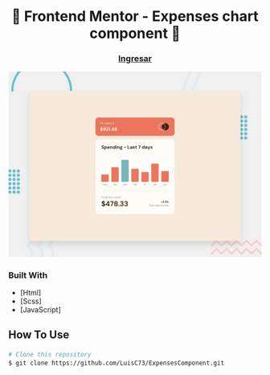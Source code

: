 
<h1 align="center">👋 Frontend Mentor - Expenses chart component 🚀</h1>


<div align="center">
  <h3>
    <a href="https://luisc73.github.io/ExpensesComponent/">
      Ingresar
    </a>
  </h3>
</div>

![Design preview for the Expenses chart component coding challenge](./src/design/desktop-preview.jpg)

### Built With

<!-- This section should list any major frameworks that you built your project using. Here are a few examples.-->

- [Html]
- [Scss]
- [JavaScript]


## How To Use

```bash
# Clone this repository
$ git clone https://github.com/LuisC73/ExpensesComponent.git

```
